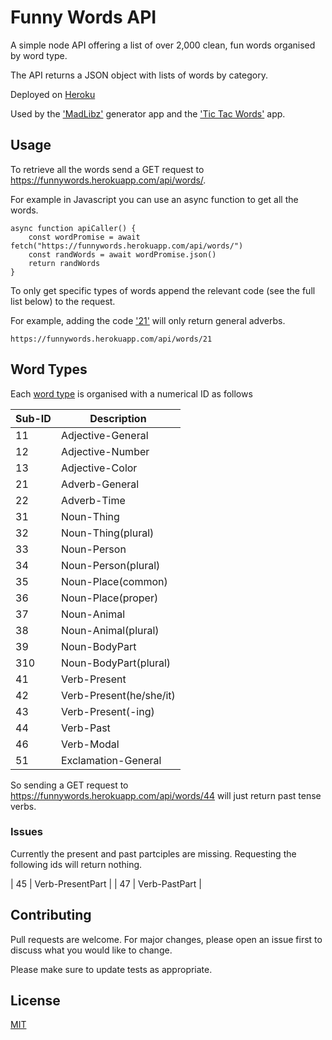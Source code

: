 # Funny Words API
A simple node API offering a list of over 2,000 clean, fun words organised by word type.

The API returns a JSON object with lists of words by category.

Deployed on [Heroku](https://funnywords.herokuapp.com/api/words/.)

Used by the ['MadLibz'](https://madlibzapp.netlify.app/) generator app and the ['Tic Tac Words'](https://tictacwords.netlify.app/) app.


## Usage
To retrieve all the words send a GET request to https://funnywords.herokuapp.com/api/words/.

For example in Javascript you can use an async function to get all the words.

```
async function apiCaller() {
    const wordPromise = await fetch("https://funnywords.herokuapp.com/api/words/")
    const randWords = await wordPromise.json()
    return randWords
}
```

To only get specific types of words append the relevant code (see the full list below) to the request.

For example, adding the code ['21'](https://funnywords.herokuapp.com/api/words/21) will only return general adverbs.

```
https://funnywords.herokuapp.com/api/words/21
```


## Word Types
Each [word type](https://en.wikipedia.org/wiki/Part_of_speech) is organised with a numerical ID as follows


| Sub-ID | Description             |
| ------ | ----------------------- |
| 11     | Adjective-General       |
| 12     | Adjective-Number        |
| 13     | Adjective-Color         |
| 21     | Adverb-General          |
| 22     | Adverb-Time             |
| 31     | Noun-Thing              |
| 32     | Noun-Thing(plural)      |
| 33     | Noun-Person             |
| 34     | Noun-Person(plural)     |
| 35     | Noun-Place(common)      |
| 36     | Noun-Place(proper)      |
| 37     | Noun-Animal             |
| 38     | Noun-Animal(plural)     |
| 39     | Noun-BodyPart           |
| 310    | Noun-BodyPart(plural)   |
| 41     | Verb-Present            |
| 42     | Verb-Present(he/she/it) |
| 43     | Verb-Present(-ing)      |
| 44     | Verb-Past               |
| 46     | Verb-Modal              |
| 51     | Exclamation-General     |

So sending a GET request to https://funnywords.herokuapp.com/api/words/44 will just return past tense verbs.


### Issues
Currently the present and past partciples are missing. Requesting the following ids will return nothing.

| 45     | Verb-PresentPart        | 
| 47     | Verb-PastPart           |


## Contributing
Pull requests are welcome. For major changes, please open an issue first to discuss what you would like to change.

Please make sure to update tests as appropriate.


## License
[MIT](https://choosealicense.com/licenses/mit/)